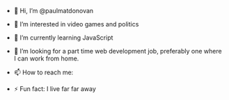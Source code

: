 - 👋 Hi, I’m @paulmatdonovan
- 👀 I’m interested in video games and politics
- 🌱 I’m currently learning JavaScript
- 💞️ I’m looking for a part time web development job, preferably one where I can work from home. 
- 📫 How to reach me: 
  
- ⚡ Fun fact: I live far far away

<!---
paulmatdonovan/paulmatdonovan is a ✨ special ✨ repository because its `README.md` (this file) appears on your GitHub profile.
You can click the Preview link to take a look at your changes.
--->
